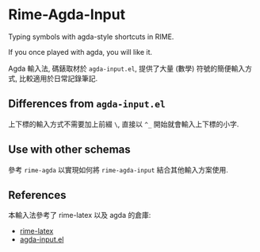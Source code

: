 # Rime-Agda-Input

Typing symbols with agda-style shortcuts in RIME.

If you once played with agda, you will like it.

Agda 輸入法, 碼錶取材於 `agda-input.el`,
提供了大量 (數學) 符號的簡便輸入方式, 比較適用於日常記錄筆記.

## Differences from `agda-input.el`

上下標的輸入方式不需要加上前綴 `\`, 直接以 `^_` 開始就會輸入上下標的小字.

## Use with other schemas

參考 `rime-agda` 以實現如何將 `rime-agda-input` 結合其他輸入方案使用.

## References

本輸入法參考了 rime-latex 以及 agda 的倉庫:

- [rime-latex](https://github.com/shenlebantongying/rime_latex)
- [agda-input.el](https://github.com/agda/agda/blob/master/src/data/emacs-mode/agda-input.el)